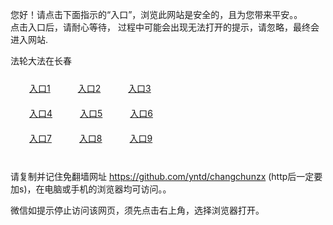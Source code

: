您好！请点击下面指示的“入口”，浏览此网站是安全的，且为您带来平安。。 <br/>
点击入口后，请耐心等待， 过程中可能会出现无法打开的提示，请忽略，最终会进入网站. </br>

法轮大法在长春<br/>
<div style="padding:10px"><a style="margin:20px" target="_blank" href="https://dwdhg7g37hy6i.cloudfront.net/2Qpsp?jpxryv" id="ccLink1" rel="nofollow">入口1</a> <a target="_blank" style="margin:20px" href="https://d2npwlc3c0ff2d.cloudfront.net/2Qpsp?ysqxpbp" id="ccLink2" rel="nofollow">入口2</a> <a style="margin:20px" target="_blank" href="https://dltaw7ox5lgd4.cloudfront.net/2Qpsp?txyicugb" id="ccLink3" rel="nofollow">入口3</a></div>

<div style="padding:10px" ><a style="margin:20px" target="_blank" href="https://dwdhg7g37hy6i.cloudfront.net/2Qpsp?jpxryv" id="ccLink4" rel="nofollow">入口4</a> <a style="margin:20px" href="https://d2npwlc3c0ff2d.cloudfront.net/2Qpsp?ysqxpbp" target="_blank" id="ccLink5" rel="nofollow">入口5</a> <a style="margin:20px" href="https://dltaw7ox5lgd4.cloudfront.net/2Qpsp?txyicugb" target="_blank" id="ccLink6" rel="nofollow">入口6</a></div>

<div style="padding:10px"><a style="margin:20px" target="_blank" href="https://dwdhg7g37hy6i.cloudfront.net/2Qpsp?jpxryv" id="ccLink7" rel="nofollow">入口7</a> <a style="margin:20px" href="https://d2npwlc3c0ff2d.cloudfront.net/2Qpsp?ysqxpbp" target="_blank" id="ccLink8" rel="nofollow">入口8</a> <a style="margin:20px" target="_blank" href="https://dltaw7ox5lgd4.cloudfront.net/2Qpsp?txyicugb" id="ccLink9" rel="nofollow">入口9</a></div>

<br/>



请复制并记住免翻墙网址 https://github.com/yntd/changchunzx (http后一定要加s)，在电脑或手机的浏览器均可访问。。<br/>

微信如提示停止访问该网页，须先点击右上角，选择浏览器打开。
